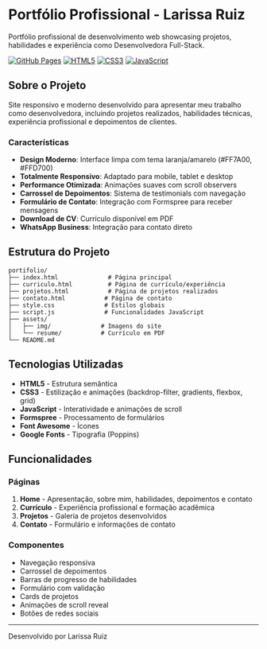 # Portfólio Profissional - Larissa Ruiz

Portfólio profissional de desenvolvimento web showcasing projetos, habilidades e experiência como Desenvolvedora Full-Stack.

[![GitHub Pages](https://img.shields.io/badge/deployed-GitHub%20Pages-success)](https://lalisruiz.github.io/developer_portfolio/)
[![HTML5](https://img.shields.io/badge/HTML5-E34F26?logo=html5&logoColor=white)](https://developer.mozilla.org/en-US/docs/Web/HTML)
[![CSS3](https://img.shields.io/badge/CSS3-1572B6?logo=css3&logoColor=white)](https://developer.mozilla.org/en-US/docs/Web/CSS)
[![JavaScript](https://img.shields.io/badge/JavaScript-F7DF1E?logo=javascript&logoColor=black)](https://developer.mozilla.org/en-US/docs/Web/JavaScript)

## Sobre o Projeto

Site responsivo e moderno desenvolvido para apresentar meu trabalho como desenvolvedora, incluindo projetos realizados, habilidades técnicas, experiência profissional e depoimentos de clientes.

### Características

- **Design Moderno**: Interface limpa com tema laranja/amarelo (#FF7A00, #FFD700)
- **Totalmente Responsivo**: Adaptado para mobile, tablet e desktop
- **Performance Otimizada**: Animações suaves com scroll observers
- **Carrossel de Depoimentos**: Sistema de testimonials com navegação
- **Formulário de Contato**: Integração com Formspree para receber mensagens
- **Download de CV**: Currículo disponível em PDF
- **WhatsApp Business**: Integração para contato direto

## Estrutura do Projeto

```
portifolio/
├── index.html              # Página principal
├── curriculo.html          # Página de currículo/experiência
├── projetos.html           # Página de projetos realizados
├── contato.html           # Página de contato
├── style.css              # Estilos globais
├── script.js              # Funcionalidades JavaScript
├── assets/
│   ├── img/              # Imagens do site
│   └── resume/           # Currículo em PDF
└── README.md
```

## Tecnologias Utilizadas

- **HTML5** - Estrutura semântica
- **CSS3** - Estilização e animações (backdrop-filter, gradients, flexbox, grid)
- **JavaScript** - Interatividade e animações de scroll
- **Formspree** - Processamento de formulários
- **Font Awesome** - Ícones
- **Google Fonts** - Tipografia (Poppins)

## Funcionalidades

### Páginas

1. **Home** - Apresentação, sobre mim, habilidades, depoimentos e contato
2. **Currículo** - Experiência profissional e formação acadêmica
3. **Projetos** - Galeria de projetos desenvolvidos
4. **Contato** - Formulário e informações de contato

### Componentes

- Navegação responsiva
- Carrossel de depoimentos
- Barras de progresso de habilidades
- Formulário com validação
- Cards de projetos
- Animações de scroll reveal
- Botões de redes sociais

---

Desenvolvido por Larissa Ruiz

